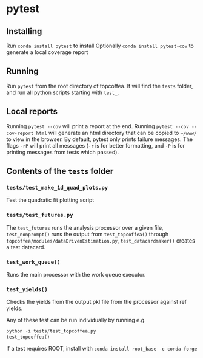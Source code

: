# pytest
## Installing
Run `conda install pytest` to install
Optionally `conda install pytest-cov` to generate a local coverage report

## Running
Run `pytest` from the root directory of topcoffea. It will find the `tests` folder, and run all python scripts starting with `test_`.

## Local reports
Running `pytest --cov` will print a report at the end.
Running `pytest --cov --cov-report html` will generate an html directory that can be copied to `~/www/` to view in the browser.
By default, pytest only prints failure messages. The flags `-rP` will print all messages (`-r` is for better formatting, and `-P` is for printing messages from tests which passed).

## Contents of the `tests` folder
### `tests/test_make_1d_quad_plots.py`
Test the quadratic fit plotting script
### `tests/test_futures.py`
The `test_futures` runs the analysis processor over a given file, `test_nonprompt()` runs the output from `test_topcoffea()` through `topcoffea/modules/dataDrivenEstimation.py`, `test_datacardmaker()` creates a test datacard. 
### `test_work_queue()`
Runs the main processor with the work queue executor. 
### `test_yields()`
Checks the yields from the output pkl file from the processor against ref yields. 


Any of these test can be run individually by running e.g.
```python
python -i tests/test_topcoffea.py 
test_topcoffea()
```
 If a test requires ROOT, install with `conda install root_base -c conda-forge`

